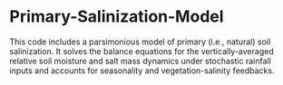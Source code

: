 # Primary-Salinization-Model
This code includes a parsimonious model of primary (i.e., natural) soil salinization. It solves the balance equations for the vertically-averaged relative soil moisture and salt mass dynamics under stochastic rainfall inputs and accounts for seasonality and vegetation-salinity feedbacks.
